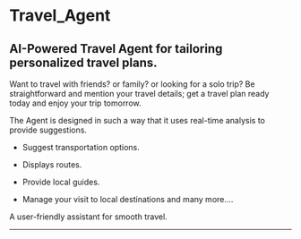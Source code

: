 # Travel_Agent
AI-Powered Travel Agent for tailoring personalized travel plans.
------

Want to travel with friends? or family? or looking for a solo trip?  Be straightforward and mention your travel details; get a travel plan ready today and enjoy your trip tomorrow.

The Agent is designed in such a way that it uses real-time analysis to provide suggestions.

- Suggest transportation options. 

- Displays routes.

- Provide local guides.

- Manage your visit to local destinations and many more....

A user-friendly assistant for smooth travel.

---------
